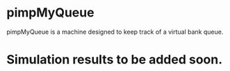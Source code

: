 # pimpMyQueue
pimpMyQueue is a machine designed to keep track of a virtual bank queue.

# Simulation results to be added soon.
